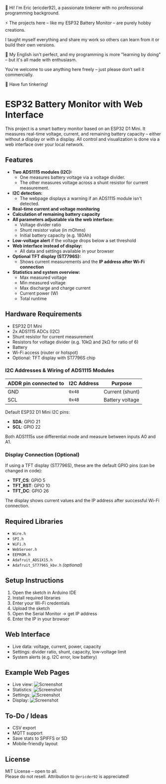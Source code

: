 👋 Hi! I'm Eric (ericder92), a passionate tinkerer with no professional programming background.

⚡ The projects here – like my ESP32 Battery Monitor – are purely hobby creations.

I taught myself everything and share my work so others can learn from it or build their own versions.

💬 My English isn't perfect, and my programming is more "learning by doing" – but it's all made with enthusiasm.

You're welcome to use anything here freely – just please don’t sell it commercially.

🔧 Have fun tinkering!

# ESP32 Battery Monitor with Web Interface

This project is a smart battery monitor based on an ESP32 D1 Mini. It measures real-time voltage, current, and remaining battery capacity – either without a display or with a display. All control and visualization is done via a web interface over your local network.

## Features

- **Two ADS1115 modules (I2C):**
  - One measures battery voltage via a voltage divider.
  - The other measures voltage across a shunt resistor for current measurement.
- **I2C detection:**
  - The webpage displays a warning if an ADS1115 module isn't detected.
- **Real-time current and voltage monitoring**
- **Calculation of remaining battery capacity**
- **All parameters adjustable via the web interface:**
  - Voltage divider ratio
  - Shunt resistor value (in mOhms)
  - Initial battery capacity (e.g. 180Ah)
- **Low-voltage alert** if the voltage drops below a set threshold
- **Web interface instead of display:**
  - All data and settings available in your browser
- **Optional TFT display (ST7796S):**
  - Shows current measurements and the **IP address after Wi-Fi connection**
- **Statistics and system overview:**
  - Max measured voltage
  - Min measured voltage
  - Max discharge and charge current
  - Current power (W)
  - Total runtime

## Hardware Requirements

- ESP32 D1 Mini
- 2x ADS1115 ADCs (I2C)
- Shunt resistor for current measurement
- Resistors for voltage divider (e.g. 10kΩ and 2kΩ for ratio of 6)
- Battery
- Wi-Fi access (router or hotspot)
- Optional: TFT display with ST7796S chip

### I2C Addresses & Wiring of ADS1115 Modules

| ADDR pin connected to | I2C Address | Purpose              |
|-----------------------|-------------|----------------------|
| GND                   | `0x48`      | Current (shunt)      |
| SCL                   | `0x4B`      | Battery voltage      |

Default ESP32 D1 Mini I2C pins:
- **SDA**: GPIO 21
- **SCL**: GPIO 22

Both ADS1115s use differential mode and measure between inputs A0 and A1.

### Display Connection (Optional)

If using a TFT display (ST7796S), these are the default GPIO pins (can be changed in code):

- **TFT_CS**: GPIO 5  
- **TFT_RST**: GPIO 10  
- **TFT_DC**: GPIO 26

The display shows current values and the IP address after successful Wi-Fi connection.

## Required Libraries

- `Wire.h`
- `SPI.h`
- `WiFi.h`
- `WebServer.h`
- `EEPROM.h`
- `Adafruit_ADS1X15.h`
- `Adafruit_ST7796S_kbv.h` *(optional)*

## Setup Instructions

1. Open the sketch in Arduino IDE  
2. Install required libraries  
3. Enter your Wi-Fi credentials  
4. Upload the sketch  
5. Open the Serial Monitor → get IP address  
6. Enter the IP in your browser

## Web Interface

- Live data: voltage, current, power, capacity
- Settings: divider ratio, shunt, capacity, low-voltage limit
- System alerts (e.g. I2C error, low battery)

## Example Web Pages

- Live view: ![Screenshot](Screenshot_Liveseite.jpg)  
- Statistics: ![Screenshot](screenshot.jpg)  
- Settings: ![Screenshot](Screenshot_Einstellungen.jpg)
- Display: ![Screenshot](Screenshot_Display.jpg)

## To-Do / Ideas

- CSV export
- MQTT support
- Save stats to SPIFFS or SD
- Mobile-friendly layout

## License

MIT License – open to all.  
Please do not resell. Attribution to `@ericder92` is appreciated!
